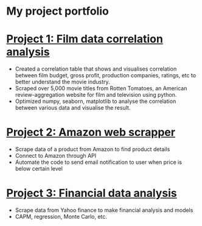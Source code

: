 # My project portfolio


# [Project 1: Film data correlation analysis](https://github.com/GISOGISO/Film-data-correlation-analysis)
* Created a correlation table that shows and visualises correlation between film budget, gross profit, production companies, ratings, etc to better understand the movie industry.
* Scraped over 5,000 movie titles from Rotten Tomatoes, an American review-aggregation website for film and television using python.
* Optimized numpy, seaborn, matplotlib to analyse the correlation between various data and visualise the result.

# [Project 2: Amazon web scrapper](https://github.com/GISOGISO/Amazon-web-scrapper)
* Scrape data of a product from Amazon to find product details
* Connect to Amazon through API
* Automate the code to send email notification to user when price is below certain level

# [Project 3: Financial data analysis](https://github.com/GISOGISO/Financial-data-analysis)
* Scrape data from Yahoo finance to make financial analysis and models
* CAPM, regression, Monte Carlo, etc.

